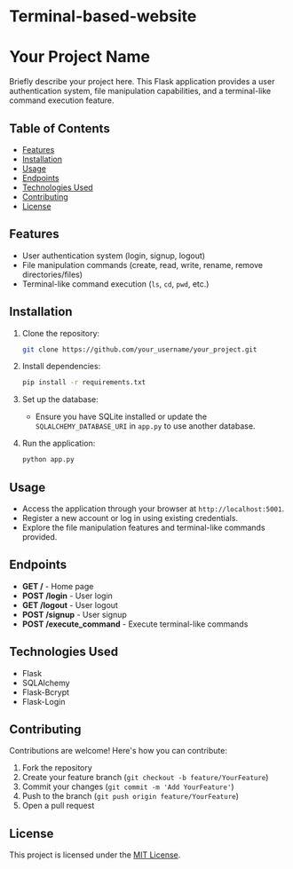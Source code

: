 # Terminal-based-website
# Your Project Name

Briefly describe your project here. This Flask application provides a user authentication system, file manipulation capabilities, and a terminal-like command execution feature.

## Table of Contents
- [Features](#features)
- [Installation](#installation)
- [Usage](#usage)
- [Endpoints](#endpoints)
- [Technologies Used](#technologies-used)
- [Contributing](#contributing)
- [License](#license)

## Features
- User authentication system (login, signup, logout)
- File manipulation commands (create, read, write, rename, remove directories/files)
- Terminal-like command execution (`ls`, `cd`, `pwd`, etc.)

## Installation
1. Clone the repository:
    ```bash
    git clone https://github.com/your_username/your_project.git
    ```

2. Install dependencies:
    ```bash
    pip install -r requirements.txt
    ```

3. Set up the database:
    - Ensure you have SQLite installed or update the `SQLALCHEMY_DATABASE_URI` in `app.py` to use another database.

4. Run the application:
    ```bash
    python app.py
    ```

## Usage
- Access the application through your browser at `http://localhost:5001`.
- Register a new account or log in using existing credentials.
- Explore the file manipulation features and terminal-like commands provided.

## Endpoints
- **GET /** - Home page
- **POST /login** - User login
- **GET /logout** - User logout
- **POST /signup** - User signup
- **POST /execute_command** - Execute terminal-like commands

## Technologies Used
- Flask
- SQLAlchemy
- Flask-Bcrypt
- Flask-Login

## Contributing
Contributions are welcome! Here's how you can contribute:
1. Fork the repository
2. Create your feature branch (`git checkout -b feature/YourFeature`)
3. Commit your changes (`git commit -m 'Add YourFeature'`)
4. Push to the branch (`git push origin feature/YourFeature`)
5. Open a pull request

## License
This project is licensed under the [MIT License](LICENSE).
